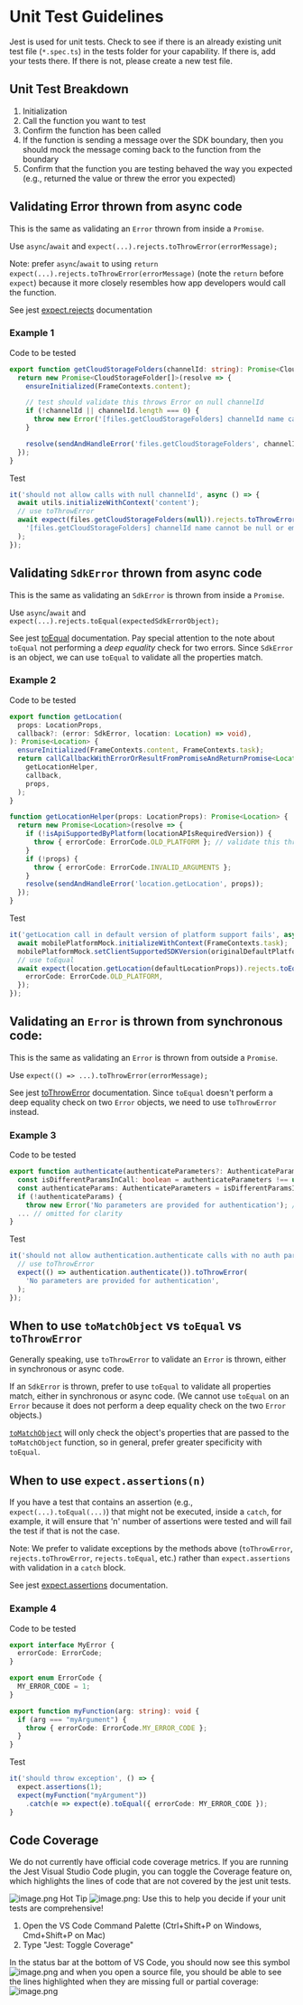# Unit Test Guidelines

Jest is used for unit tests. Check to see if there is an already existing unit test file (`*.spec.ts`) in the tests folder for your capability. If there is, add your tests there. If there is not, please create a new test file.

## Unit Test Breakdown

1. Initialization
2. Call the function you want to test
3. Confirm the function has been called
4. If the function is sending a message over the SDK boundary, then you should mock the message coming back to the function from the boundary
5. Confirm that the function you are testing behaved the way you expected (e.g., returned the value or threw the error you expected)

## Validating Error thrown from async code

This is the same as validating an `Error` thrown from inside a `Promise`.

Use `async`/`await` and `expect(...).rejects.toThrowError(errorMessage);`

Note: prefer `async`/`await` to using `return expect(...).rejects.toThrowError(errorMessage)` (note the `return` before `expect`) because it more closely resembles how app developers would call the function.

See jest [expect.rejects](https://jestjs.io/docs/expect#rejects) documentation

### Example 1

Code to be tested

```TypeScript
export function getCloudStorageFolders(channelId: string): Promise<CloudStorageFolder[]> {
  return new Promise<CloudStorageFolder[]>(resolve => {
    ensureInitialized(FrameContexts.content);

    // test should validate this throws Error on null channelId
    if (!channelId || channelId.length === 0) {
      throw new Error('[files.getCloudStorageFolders] channelId name cannot be null or empty');
    }

    resolve(sendAndHandleError('files.getCloudStorageFolders', channelId));
  });
}
```

Test

```TypeScript
it('should not allow calls with null channelId', async () => {
  await utils.initializeWithContext('content');
  // use toThrowError
  await expect(files.getCloudStorageFolders(null)).rejects.toThrowError(
    '[files.getCloudStorageFolders] channelId name cannot be null or empty',
  );
});
```

## Validating `SdkError` thrown from async code

This is the same as validating an `SdkError` is thrown from inside a `Promise`.

Use `async`/`await` and `expect(...).rejects.toEqual(expectedSdkErrorObject);`

See jest [toEqual](https://jestjs.io/docs/expect#toequalvalue) documentation. Pay special attention to the note about `toEqual` not performing a _deep equality_ check for two errors. Since `SdkError` is an object, we can use `toEqual` to validate all the properties match.

### Example 2

Code to be tested

```TypeScript
export function getLocation(
  props: LocationProps,
  callback?: (error: SdkError, location: Location) => void),
): Promise<Location> {
  ensureInitialized(FrameContexts.content, FrameContexts.task);
  return callCallbackWithErrorOrResultFromPromiseAndReturnPromise<Location>(
    getLocationHelper,
    callback,
    props,
  );
}

function getLocationHelper(props: LocationProps): Promise<Location> {
  return new Promise<Location>(resolve => {
    if (!isApiSupportedByPlatform(locationAPIsRequiredVersion)) {
      throw { errorCode: ErrorCode.OLD_PLATFORM }; // validate this throws SdkError
    }
    if (!props) {
      throw { errorCode: ErrorCode.INVALID_ARGUMENTS };
    }
    resolve(sendAndHandleError('location.getLocation', props));
  });
}
```

Test

```TypeScript
it('getLocation call in default version of platform support fails', async () => {
  await mobilePlatformMock.initializeWithContext(FrameContexts.task);
  mobilePlatformMock.setClientSupportedSDKVersion(originalDefaultPlatformVersion);
  // use toEqual
  await expect(location.getLocation(defaultLocationProps)).rejects.toEqual({
    errorCode: ErrorCode.OLD_PLATFORM,
  });
});
```

## Validating an `Error` is thrown from synchronous code:

This is the same as validating an `Error` is thrown from outside a `Promise`.

Use `expect(() => ...).toThrowError(errorMessage);`

See jest [toThrowError](https://jestjs.io/docs/expect#tothrowerror) documentation. Since `toEqual` doesn't perform a deep equality check on two `Error` objects, we need to use `toThrowError` instead.

### Example 3

Code to be tested

```TypeScript
export function authenticate(authenticateParameters?: AuthenticateParameters): Promise<string> {
  const isDifferentParamsInCall: boolean = authenticateParameters !== undefined;
  const authenticateParams: AuthenticateParameters = isDifferentParamsInCall ? authenticateParameters : authParams;
  if (!authenticateParams) {
    throw new Error('No parameters are provided for authentication'); // validate this throws Error
  ... // omitted for clarity
}
```

Test

```TypeScript
it('should not allow authentication.authenticate calls with no auth parameters', () => {
  // use toThrowError
  expect(() => authentication.authenticate()).toThrowError(
    'No parameters are provided for authentication',
  );
});
```

## When to use `toMatchObject` vs `toEqual` vs `toThrowError`

Generally speaking, use `toThrowError` to validate an `Error` is thrown, either in synchronous or async code.

If an `SdkError` is thrown, prefer to use `toEqual` to validate all properties match, either in synchronous or async code. (We cannot use `toEqual` on an `Error` because it does not perform a deep equality check on the two `Error` objects.)

[`toMatchObject`](https://jestjs.io/docs/expect#tomatchobjectobject) will only check the object's properties that are passed to the `toMatchObject` function, so in general, prefer greater specificity with `toEqual`.

## When to use `expect.assertions(n)`

If you have a test that contains an assertion (e.g., `expect(...).toEqual(...)`) that might not be executed, inside a `catch`, for example, it will ensure that 'n' number of assertions were tested and will fail the test if that is not the case.

Note: We prefer to validate exceptions by the methods above (`toThrowError`, `rejects.toThrowError`, `rejects.toEqual`, etc.) rather than `expect.assertions` with validation in a `catch` block.

See jest [expect.assertions](https://jestjs.io/docs/expect#expectassertionsnumber) documentation.

### Example 4

Code to be tested

```TypeScript
export interface MyError {
  errorCode: ErrorCode;
}

export enum ErrorCode {
  MY_ERROR_CODE = 1;
}

export function myFunction(arg: string): void {
  if (arg === "myArgument") {
    throw { errorCode: ErrorCode.MY_ERROR_CODE };
  }
}
```

Test

```TypeScript
it('should throw exception', () => {
  expect.assertions(1);
  expect(myFunction("myArgument"))
    .catch(e => expect(e).toEqual({ errorCode: MY_ERROR_CODE });
}
```

## Code Coverage

We do not currently have official code coverage metrics. If you are running the Jest Visual Studio Code plugin, you can toggle the Coverage feature on, which highlights the lines of code that are not covered by the jest unit tests.

![image.png](/.attachments/image-0f9c238f-c5ab-4ccc-bc21-e7099a85f7b3.png) Hot Tip ![image.png](/.attachments/image-000ab97c-3165-4e9e-a1cc-2fbf6130c446.png): Use this to help you decide if your unit tests are comprehensive!

1. Open the VS Code Command Palette (Ctrl+Shift+P on Windows, Cmd+Shift+P on Mac)
2. Type "Jest: Toggle Coverage"

In the status bar at the bottom of VS Code, you should now see this symbol ![image.png](/.attachments/image-19286005-3c6b-4388-9358-1e3e5c0b7ab8.png) and when you open a source file, you should be able to see the lines highlighted when they are missing full or partial coverage:
![image.png](/.attachments/image-a47fee95-d675-4e84-842d-7fede856ee59.png)
